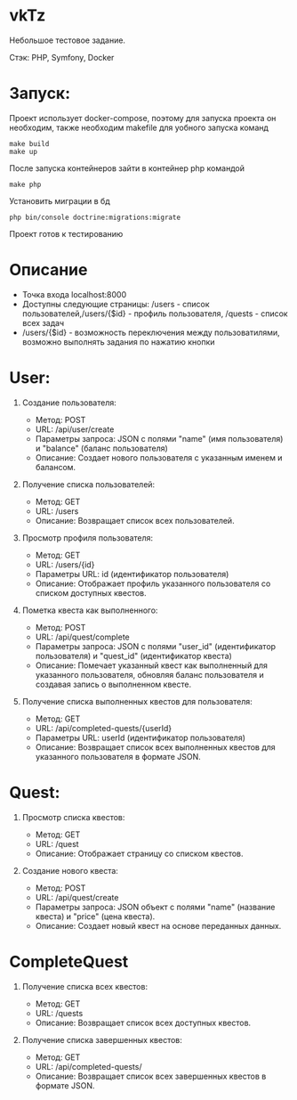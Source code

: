 # vkTz
Небольшое тестовое задание.

Стэк: PHP, Symfony, Docker

# Запуск:
Проект использует docker-compose, поэтому для запуска проекта он необходим, также необходим makefile для уобного запуска команд
```
make build
make up
```
После запуска контейнеров зайти в контейнер php командой
```
make php
```
Установить миграции в бд
```  
php bin/console doctrine:migrations:migrate
```
Проект готов к тестированию

# Описание
- Точка входа localhost:8000
- Доступны следующие страницы: /users - список пользователей,/users/{$id} - профиль пользователя, /quests - список всех задач
- /users/{$id} - возможность переключения между пользоватилями, возможно выполнять задания по нажатию кнопки

# User:
1. Создание пользователя:
   - Метод: POST
   - URL: /api/user/create
   - Параметры запроса: JSON с полями "name" (имя пользователя) и "balance" (баланс пользователя)
   - Описание: Создает нового пользователя с указанным именем и балансом.

2. Получение списка пользователей:
   - Метод: GET
   - URL: /users
   - Описание: Возвращает список всех пользователей.

3. Просмотр профиля пользователя:
   - Метод: GET
   - URL: /users/{id}
   - Параметры URL: id (идентификатор пользователя)
   - Описание: Отображает профиль указанного пользователя со списком доступных квестов.

4. Пометка квеста как выполненного:
   - Метод: POST
   - URL: /api/quest/complete
   - Параметры запроса: JSON с полями "user_id" (идентификатор пользователя) и "quest_id" (идентификатор квеста)
   - Описание: Помечает указанный квест как выполненный для указанного пользователя, обновляя баланс пользователя и создавая запись о выполненном квесте.

5. Получение списка выполненных квестов для пользователя:
   - Метод: GET
   - URL: /api/completed-quests/{userId}
   - Параметры URL: userId (идентификатор пользователя)
   - Описание: Возвращает список всех выполненных квестов для указанного пользователя в формате JSON.

# Quest:
1. Просмотр списка квестов:
   - Метод: GET
   - URL: /quest
   - Описание: Отображает страницу со списком квестов.

2. Создание нового квеста:
   - Метод: POST
   - URL: /api/quest/create
   - Параметры запроса: JSON объект с полями "name" (название квеста) и "price" (цена квеста).
   - Описание: Создает новый квест на основе переданных данных.

# CompleteQuest
1. Получение списка всех квестов:
   - Метод: GET
   - URL: /quests
   - Описание: Возвращает список всех доступных квестов.

2. Получение списка завершенных квестов:
   - Метод: GET
   - URL: /api/completed-quests/
   - Описание: Возвращает список всех завершенных квестов в формате JSON.
